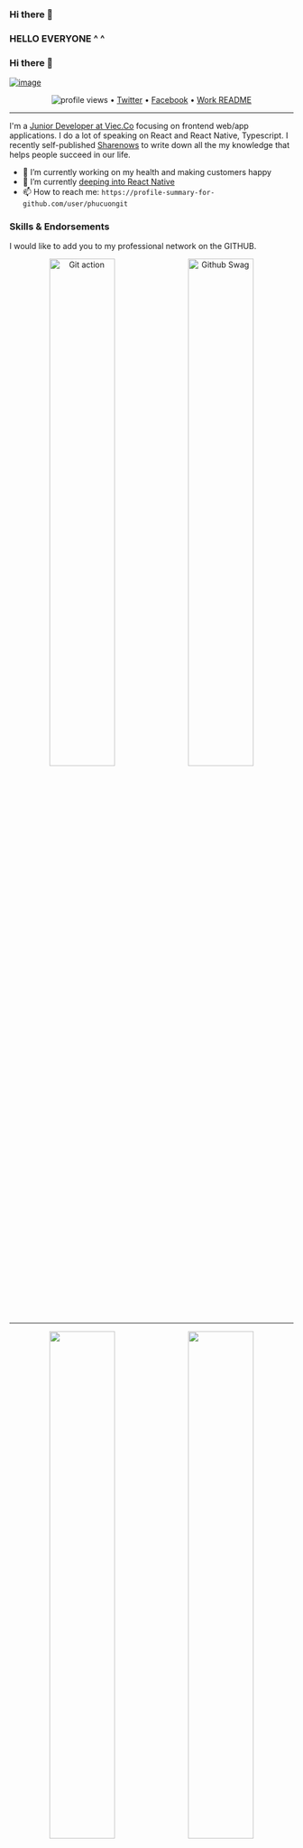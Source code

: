 ### Hi there 👋
### HELLO EVERYONE ^ ^

### Hi there 👋

[![image](https://i.imgur.com/xVVzoYk.jpg)](https://github.com/phucuongit?tab=repositories)

<p align="center">
  <img src="https://gpvc.arturio.dev/phucuongit" alt="profile views"> •   
  <a href="https://twitter.com/CuongLe96327730/follow?screen_name=swyx&amp;tw_p=followbutton" rel="nofollow">Twitter</a> •
  <a href="https://www.facebook.com/phucuong2106/" rel="nofollow">Facebook</a> •
  <a href="https://github.com/phucuongit/README">Work README</a>
</p>

---

I'm a [Junior Developer at Viec.Co](https://viec.co/) focusing on frontend web/app applications. I do a lot of speaking on React and React Native, Typescript. I recently self-published <a href="http://sharenows.com/">Sharenows</a> to write down all the my knowledge that helps people succeed in our life.

- 🔭 I’m currently working on my health and making customers happy
- 💬 I’m currently [deeping into React Native](https://reactnative.dev/)
- 📫 How to reach me: `https://profile-summary-for-github.com/user/phucuongit`

<!--START_SECTION:skill-->

### Skills & Endorsements

I would like to add you to my professional network on the GITHUB.


<p align="center">
  <img width="48%" src="https://user-images.githubusercontent.com/42716875/133955297-ee16a542-139e-43f3-8978-aba984c303aa.gif" alt="Git action" />
  <img width="48%" src="https://user-images.githubusercontent.com/42716875/133955440-897584eb-5a90-49d6-a29e-1cd34825861f.gif" alt="Github Swag" />
</p>


---

<p align="center">
  <img width="48%" src="https://github-readme-stats.vercel.app/api?username=phucuongit&show_icons=true&theme=tokyonight" />
  <img width="48%" src="https://github-readme-streak-stats.herokuapp.com/?user=phucuongit&theme=tokyonight" />
</p>


<h4 align="center">My Skills</h4>
<h1 align="center">❝</h1>

<table>
  <tr>
    <th>Skill</th>
    <th>Description</th>
  </tr>
  <tr>
    <td><a target="_blank" href="">FrontEnd</a></td>
    <td>I have experience as a front-end developer! Some kills that I use for my work such as ReactJS, VueJS, NextJS, NuxtJS, ReactNativeApp
  </tr>
  <tr>
    <td><a target="_blank" href="">BackEnd</a></td>
    <td>PHP: Laravel, Nodejs: Epress Js, Java: Spring MVC<td>
  </tr>
  <tr>
    <td><a target="_blank" href="">Database</a></td>
    <td>Mongodb 🌟, Oracle and the lastest is MySQL 🤩 !</td>
  </tr>

</table>
<p align="center"><a target="_blank" href="https://cv.sharenows.com/"><b size="30">My Curriculum Vitae</b></a></p>



<!--
**buiyenlinh/buiyenlinh** is a ✨ _special_ ✨ repository because its `README.md` (this file) appears on your GitHub profile.

Here are some ideas to get you started:

- 🔭 I’m currently working on ...
- 🌱 I’m currently learning ...
- 👯 I’m looking to collaborate on ...
- 🤔 I’m looking for help with ...
- 💬 Ask me about ...
- 📫 How to reach me: ...
- 😄 Pronouns: ...
- ⚡ Fun fact: ...
-->
